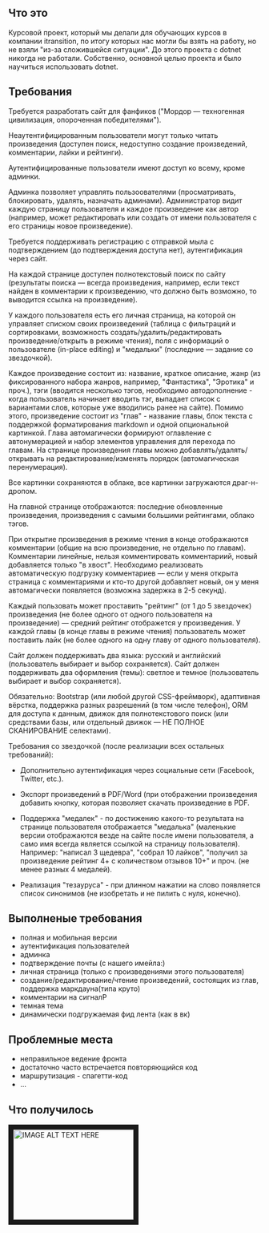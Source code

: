 ## Что это
Курсовой проект, который мы делали для обучающих курсов в компании itransition, по итогу которых нас могли бы взять на работу, но не взяли "из-за сложившейся ситуации".
До этого проекта с dotnet никогда не работали. Собственно, основной целью проекта и было научиться использовать dotnet.

## Требования
Требуется разработать сайт для фанфиков ("Мордор — техногенная цивилизация, опороченная победителями").

Неаутентифицированным пользователи могут только читать произведения (доступен поиск, недоступно создание произведений, комментарии, лайки и рейтинги).

Аутентифицированные пользователи имеют доступ ко всему, кроме админки.

Админка позволяет управлять пользоователями (просматривать, блокировать, удалять, назначать админами). Администратор видит каждую страницу пользователя и каждое произведение как автор (например, может редактировать или создать от имени пользователя с его страницы новое произведение).

Требуется поддерживать регистрацию с отправкой мыла с подтверждением (до подтверждения доступа нет), аутентификация через сайт.

На каждой странице доступен полнотекстовый поиск по сайту (результаты поиска — всегда произведения, например, если текст найден в комментарии к произведению, что должно быть возможно, то выводится ссылка на произведение).

У каждого пользователя есть его личная страница, на которой он управляет списком своих произведений (таблица с фильтраций и сортировками, возможность создать/удалить/редактировать произведение/открыть в режиме чтения), поля с информаций о пользователе (in-place editing) и "медальки" (последние — задание со звездочкой).

Каждое произведение состоит из: название, краткое описание, жанр (из фиксированного набора жанров, например, "Фантастика", "Эротика" и проч.), тэги (вводится несколько тэгов, необходимо автодополнение - когда пользователь начинает вводить тэг, выпадает список с вариантами слов, которые уже вводились ранее на сайте). Помимо этого, произведение состоит из "глав" - название главы, блок текста с поддержкой форматирования markdown и одной опциональной картинкой. Глава автомагически формируют оглавление с автонумерацией и набор элементов управления для перехода по главам. На странице произведения главы можно добавлять/удалять/открывать на редактирование/изменять порядок (автомагическая перенумерация).

Все картинки сохраняются в облаке, все картинки загружаются драг-н-дропом.

На главной странице отображаются: последние обновленные произведения, произведения с самыми большими рейтингами, облако тэгов.

При открытие произведения в режиме чтения в конце отображаются комментарии (общие на всю произведение, не отдельно по главам). Комментарии линейные, нельзя комментировать комментариий, новый добавляется только "в хвост". Необходимо реализовать автоматическую подгрузку комментариев — если у меня открыта страница с комментариями и кто-то другой добавляет новый, он у меня автомагически появляется (возможна задержка в 2-5 секунд).

Каждый пользовать может проставить "рейтинг" (от 1 до 5 звездочек) произведения (не более одного от одного пользователя на произведение) — средний рейтинг отображется у произведения. У каждой главы (в конце главы в режиме чтения) пользователь может поставить лайк (не более одного на одну главу от одного пользователя).

Сайт должен поддерживать два языка: русский и английский (пользователь выбирает и выбор сохраняется). Сайт должен поддерживать два оформления (темы): светлое и темное (пользователь выбирает и выбор сохраняется).

Обязательно: Bootstrap (или любой другой CSS-фреймворк), адаптивная вёрстка, поддержка разных разрешений (в том числе телефон), ORM для доступа к данным, движок для полнотекстового поиск (или средствами базы, или отдельный движок — НЕ ПОЛНОЕ СКАНИРОВАНИЕ селектами).

Требования со звездочкой (после реализации всех остальных требований):

* Дополнительно аутентификация через социальные сети (Facebook, Twitter, etc.).

* Экспорт произведений в PDF/Word (при отображении произведения добавить кнопку, которая позволяет скачать произведение в PDF.

* Поддержка "медалек" - по достижению какого-то результата на странице пользователя отображается "медалька" (маленькие версии отображаются везде на сайте после имени пользователя, а само имя всегда является ссылкой на страницу пользователя). Например: "написал 3 щедевра", "собрал 10 лайков", "получил за произведение рейтинг 4+ с количеством отзывов 10+" и проч. (не менее разных 4 медалей).

* Реализация "тезауруса" - при длинном нажатии на слово появляется список синонимов (не изобретать и не пилить с нуля, конечно).

## Выполненые требования
- полная и мобильная версии
- аутентификация пользователей
- админка
- подтверждение почты (с нашего имейла:)
- личная страница (только с произведениями этого пользователя)
- создание/редактирование/чтение произведений, состоящих из глав, поддержка маркдауна(типа круто)
- комментарии на сигналР
- темная тема
- динамически подгружаемая фид лента (как в вк)

## Проблемные места

- неправильное ведение фронта
- достаточно часто встречается повторяющийся код
- маршрутизация - спагетти-код
- ...

## Что получилось

<a href="https://www.youtube.com/watch?v=zJPIfkTtTI0&feature=youtu.be" target="_blank"><img src="https://img.youtube.com/vi/zJPIfkTtTI0/hqdefault.jpg" 
alt="IMAGE ALT TEXT HERE" width="240" height="180" border="10" /></a>
